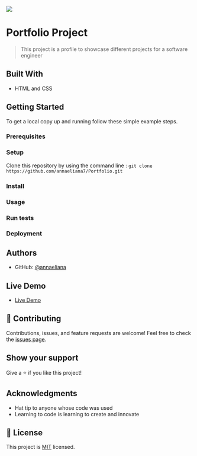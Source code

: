 ![](https://img.shields.io/badge/Microverse-blueviolet)
# Portfolio Project
> This project is a profile to showcase different projects for a software engineer
## Built With
- HTML and CSS

## Getting Started

To get a local copy up and running follow these simple example steps.
### Prerequisites
### Setup
Clone this repository by using the command line :
`git clone https://github.com/annaeliana7/Portfolio.git`
### Install
### Usage
### Run tests
### Deployment
## Authors

- GitHub: [@annaeliana](https://github.com/annaeliana7)

## Live Demo
- [Live Demo](https://annaeliana7.github.io/Portfolio/)

## :handshake: Contributing
Contributions, issues, and feature requests are welcome!
Feel free to check the [issues page](../../issues/).
## Show your support
Give a :star:️ if you like this project!
## Acknowledgments
- Hat tip to anyone whose code was used
- Learning to code is learning to create and innovate
## :memo: License
This project is [MIT](./LICENSE) licensed.
